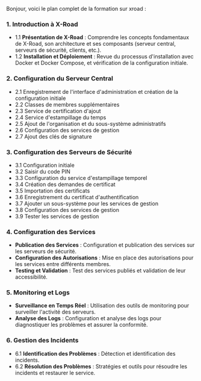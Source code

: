 Bonjour, voici le plan complet de la formation sur xroad :

### 1. **Introduction à X-Road**
   - 1.1 **Présentation de X-Road** : Comprendre les concepts fondamentaux de X-Road, son architecture et ses composants (serveur central, serveurs de sécurité, clients, etc.).
   - 1.2 **Installation et Déploiement** : Revue du processus d'installation avec Docker et Docker Compose, et vérification de la configuration initiale.

### 2. **Configuration du Serveur Central**
 - 2.1 Enregistrement de l'interface d'administration et création de la configuration initiale
 - 2.2 Classes de membres supplémentaires
 - 2.3 Service de certification d'ajout
 - 2.4 Service d'estampillage du temps
 - 2.5 Ajout de l'organisation et du sous-système administratifs
 - 2.6 Configuration des services de gestion
 - 2.7 Ajout des clés de signature


### 3. **Configuration des Serveurs de Sécurité**
 - 3.1 Configuration initiale
 - 3.2 Saisir du code PIN
 - 3.3 Configuration du service d'estampillage temporel
 - 3.4 Création des demandes de certificat
 - 3.5 Importation des certificats
 - 3.6 Enregistrement du certificat d'authentification
 - 3.7 Ajouter un sous-système pour les services de gestion
 - 3.8 Configuration des services de gestion
 - 3.9 Tester les services de gestion

### 4. **Configuration des Services**
   - **Publication des Services** : Configuration et publication des services sur les serveurs de sécurité.
   - **Configuration des Autorisations** : Mise en place des autorisations pour les services entre différents membres.
   - **Testing et Validation** : Test des services publiés et validation de leur accessibilité.

### 5. **Monitoring et Logs**
   - **Surveillance en Temps Réel** : Utilisation des outils de monitoring pour surveiller l'activité des serveurs.
   - **Analyse des Logs** : Configuration et analyse des logs pour diagnostiquer les problèmes et assurer la conformité.

### 6. **Gestion des Incidents**
   - 6.1 **Identification des Problèmes** : Détection et identification des incidents.
   - 6.2 **Résolution des Problèmes** : Stratégies et outils pour résoudre les incidents et restaurer le service.

